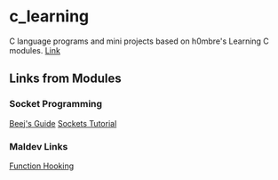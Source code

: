 # c_learning
C language programs and mini projects based on h0mbre's Learning C modules.
[Link](https://github.com/h0mbre/Learning-C)

## Links from Modules

### Socket Programming
[Beej's Guide](https://beej.us/guide/bgnet/html//index.html)
[Sockets Tutorial](http://www.cs.rpi.edu/~moorthy/Courses/os98/Pgms/socket.html)

### Maldev Links
[Function Hooking](https://blog.netspi.com/function-hooking-part-i-hooking-shared-library-function-calls-in-linux/)

